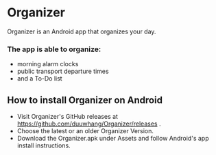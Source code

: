 # Organizer
Organizer is an Android app that organizes your day.

### The app is able to organize:
- morning alarm clocks
- public transport departure times
- and a To-Do list

## How to install Organizer on Android
- Visit Organizer's GitHub releases at https://github.com/duuwhang/Organizer/releases .
- Choose the latest or an older Organizer Version.
- Download the Organizer.apk under Assets and follow Android's app install instructions.
